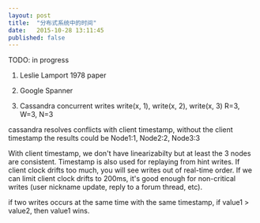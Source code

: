 ```yaml
---
layout: post
title:  "分布式系统中的时间"
date:   2015-10-28 13:11:45
published: false
---
```


TODO: in progress

1. Leslie Lamport 1978 paper

2. Google Spanner

3. Cassandra concurrent writes
write(x, 1), write(x, 2), write(x, 3)
R=3, W=3, N=3

cassandra resolves conflicts with client timestamp, without the client timestamp the results could be
Node1:1, Node2:2, Node3:3

With client timestamp, we don't have linearizabilty but at least the 3 nodes are consistent. Timestamp is also used for replaying from hint writes. If client clock drifts too much, you will see writes out of real-time order. If we can limit client clock drifts to 200ms, it's good enough for non-critical writes (user nickname update, reply to a forum thread, etc).

if two writes occurs at the same time with the same timestamp, if value1 > value2, then value1 wins.


